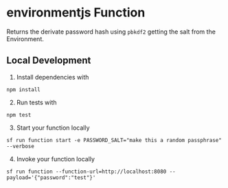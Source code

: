 # environmentjs Function

Returns the derivate password hash using `pbkdf2` getting the salt from the Environment.

## Local Development

1. Install dependencies with

```
npm install
```

2. Run tests with

```
npm test
```

3. Start your function locally

```
sf run function start -e PASSWORD_SALT="make this a random passphrase" --verbose
```

4. Invoke your function locally

```
sf run function --function-url=http://localhost:8080 --payload='{"password":"test"}'
```

